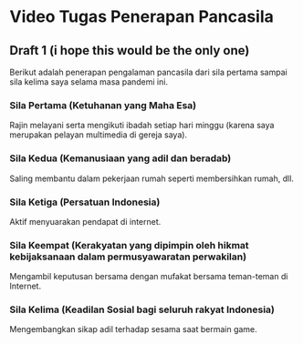 # Video Tugas Penerapan Pancasila

## Draft 1 (i hope this would be the only one)
Berikut adalah penerapan pengalaman pancasila dari sila pertama sampai sila kelima saya selama masa pandemi ini.

### Sila Pertama (Ketuhanan yang Maha Esa)
Rajin melayani serta mengikuti ibadah setiap hari minggu (karena saya merupakan pelayan multimedia di gereja saya).

### Sila Kedua (Kemanusiaan yang adil dan beradab)
Saling membantu dalam pekerjaan rumah seperti membersihkan rumah, dll.

### Sila Ketiga (Persatuan Indonesia)
Aktif menyuarakan pendapat di internet.

### Sila Keempat (Kerakyatan yang dipimpin oleh hikmat kebijaksanaan dalam permusyawaratan perwakilan)
Mengambil keputusan bersama dengan mufakat bersama teman-teman di Internet.

### Sila Kelima (Keadilan Sosial bagi seluruh rakyat Indonesia)
Mengembangkan sikap adil terhadap sesama saat bermain game.
